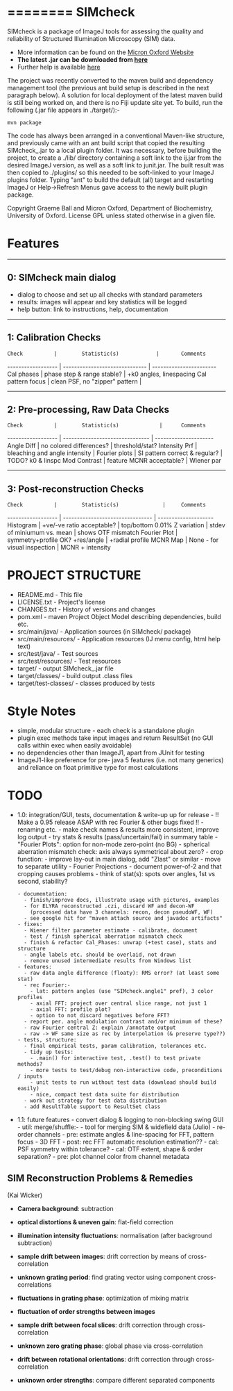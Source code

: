 ========
SIMcheck
========

SIMcheck is a package of ImageJ tools for assessing the quality and
reliability of Structured Illumination Microscopy (SIM) data.

* More information can be found on the 
[Micron Oxford Website](http://www.micron.ox.ac.uk/software/SIMCheck.shtml)
* **The latest .jar can be downloaded from
[here](http://www.micron.ox.ac.uk/microngroup/software/SIMcheck_.jar)**
* Further help is available
[here](http://www.micron.ox.ac.uk/microngroup/software/SIMcheck.html)

The project was recently converted to the maven build and dependency
management tool (the previous ant build setup is described in the 
next paragraph below). A solution for local deployment of the latest
maven build is still being worked on, and there is no Fiji update site
yet. To build, run the following (.jar file appears in ./target/):-

    mvn package


The code has always been arranged in a conventional Maven-like structure,
and previously came with an ant build script that copied the resulting
SIMcheck_.jar to a local plugin folder. It was necessary, before building
the project, to create a ./lib/ directory containing a soft link to the
ij.jar from the desired ImageJ version, as well as a soft link to junit.jar.
The built result was then copied to ./plugins/ so this needed to be
soft-linked to your ImageJ plugins folder. Typing "ant" to build the
default (all) target and restarting ImageJ or Help->Refresh Menus gave
access to the newly built plugin package.

Copyright Graeme Ball and Micron Oxford, Department of Biochemistry, 
University of Oxford. License GPL unless stated otherwise in a given file.


Features
========

-----------------------
0: SIMcheck main dialog
-----------------------

- dialog to choose and set up all checks with standard parameters
- results: images will appear and key statistics will be logged
- help button: link to instructions, help, documentation

---------------------
1: Calibration Checks
---------------------

    Check          |        Statistic(s)            |       Comments
------------------ | ------------------------------ | -----------------------
 Cal phases        | phase step & range stable?     | +k0 angles, linespacing
 Cal pattern focus | clean PSF, no "zipper" pattern | 

----------------------------------
2: Pre-processing, Raw Data Checks
----------------------------------

    Check          |        Statistic(s)             |      Comments
------------------ | ------------------------------- | ---------------------
 Angle Diff    |  no colored differences?        |    threshold/stat?
 Intensity Prf |  bleaching and angle intensity  |
 Fourier plots |  SI pattern correct & regular?  |    TODO? k0 & linspc
 Mod Contrast  |  feature MCNR acceptable?       |    Wiener par

-----------------------------
3: Post-reconstruction Checks
-----------------------------

    Check          |        Statistic(s)              |     Comments
------------------ | -------------------------------- | --------------------
 Histogram     |  +ve/-ve ratio acceptable?       | top/bottom 0.01%
 Z variation   |  stdev of miniumum vs. mean      | shows OTF mismatch
 Fourier Plot  |  symmetry+profile OK? +res/angle | +radial profile
 MCNR Map      |  None - for visual inspection    | MCNR + intensity


PROJECT STRUCTURE
=================

- README.md - This file
- LICENSE.txt - Project's license
- CHANGES.txt  - History of versions and changes
- pom.xml - maven Project Object Model describing dependencies, build etc.
- src/main/java/ - Application sources (in SIMcheck/ package)
- src/main/resources/ - Application resources (IJ menu config, html help text)
- src/test/java/ - Test sources
- src/test/resources/ - Test resources
- target/ - output SIMcheck_.jar file
- target/classes/ - build output .class files
- target/test-classes/ - classes produced by tests


Style Notes
===========

* simple, modular structure - each check is a standalone plugin
* plugin exec methods take input images and return ResultSet
  (no GUI calls within exec when easily avoidable)
* no dependencies other than ImageJ1, apart from JUnit for testing
* ImageJ1-like preference for pre- java 5 features (i.e. not many generics)
  and reliance on float primitive type for most calculations


TODO
====

* 1.0: integration/GUI, tests, documentation & write-up up for release
      - !! Make a 0.95 release ASAP with rec Fourier & other bugs fixed !!
        - renaming etc.
          - make check names & results more consistent, improve log output
          - try stats & results (pass/uncertain/fail) in summary table
        - "Fourier Plots": option for non-mode zero-point (no BG)
        - spherical aberration mismatch check: axis always symmetrical about zero?
        - crop function: 
          - improve lay-out in main dialog, add "Zlast" or similar
          - move to separate utility
        - Fourier Projections
          - document power-of-2 and that cropping causes problems
          - think of stat(s): spots over angles, 1st vs second, stability?

      - documentation: 
        - finish/improve docs, illustrate usage with pictures, examples
        - for ELYRA reconstructed .czi, discard WF and decon-WF
          (processed data have 3 channels: recon, decon pseudoWF, WF)
        - see google hit for "maven attach source and javadoc artifacts"
      - fixes:
        - Wiener filter parameter estimate - calibrate, document
        - test / finish spherical aberration mismatch check
        - finish & refactor Cal_Phases: unwrap (+test case), stats and structure
        - angle labels etc. should be overlaid, not drawn
        - remove unused intermediate results from Windows list
      - features:
        - raw data angle difference (floaty): RMS error? (at least some stat)
        - rec Fourier:-
          - lat: pattern angles (use "SIMcheck.angle1" pref), 3 color profiles
          - axial FFT: project over central slice range, not just 1
          - axial FFT: profile plot?
          - option to not discard negatives before FFT?
        - report per. angle modulation contrast and/or minimum of these?
        - raw Fourier central Z: explain /annotate output
        - raw -> WF same size as rec by interpolation (& preserve type??)
      - tests, structure:
        - final empirical tests, param calibration, tolerances etc.
        - tidy up tests:
          - .main() for interactive test, .test() to test private methods?
          - more tests to test/debug non-interactive code, preconditions / inputs
          - unit tests to run without test data (download should build easily)
          - nice, compact test data suite for distribution
        - work out strategy for test data distribution
        - add ResultTable support to ResultSet class

* 1.1: future features
      - convert dialog & logging to non-blocking swing GUI
      - util: merge/shuffle:-
        - tool for merging SIM & widefield data (Julio)
        - re-order channels
      - pre: estimate angles & line-spacing for FFT, pattern focus
      - 3D FFT
      - post: rec FFT automatic resolution estimation??
      - cal: PSF symmetry within tolerance?
      - cal: OTF extent, shape & order separation?
      - pre: plot channel color from channel metadata


SIM Reconstruction Problems & Remedies 
--------------------------------------
(Kai Wicker)

- **Camera background**: subtraction

- **optical distortions & uneven gain**: flat-field correction

- **illumination intensity fluctuations**: normalisation (after background subtraction)

- **sample drift between images**: drift correction by means of cross-correlation

- **unknown grating period**: find grating vector using component cross-correlations

- **fluctuations in grating phase**: optimization of mixing matrix

- **fluctuation of order strengths between images**

- **sample drift between focal slices**: drift correction through cross-correlation

- **unknown zero grating phase**: global phase via cross-correlation

- **drift between rotational orientations**: drift correction through cross-correlation

- **unknown order strengths**: compare different separated components
